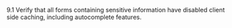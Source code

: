 9.1 Verify that all forms containing sensitive information have disabled client side caching, including autocomplete features.